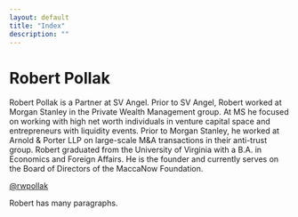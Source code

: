 ```yaml
---
layout: default
title: "Index"
description: ""
---
```

Robert Pollak
===========

Robert Pollak is a Partner at SV Angel. Prior to SV Angel, Robert worked at Morgan Stanley in the Private Wealth Management group. At MS he focused on working with high net worth individuals in venture capital space and entrepreneurs with liquidity events. Prior to Morgan Stanley, he worked at Arnold & Porter LLP on large-scale M&A transactions in their anti-trust group. Robert graduated from the University of Virginia with a B.A. in Economics and Foreign Affairs. He is the founder and currently serves on the Board of Directors of the MaccaNow Foundation.

<a href="http://twitter.com/rwpollak">@rwpollak</a>

Robert has many paragraphs.